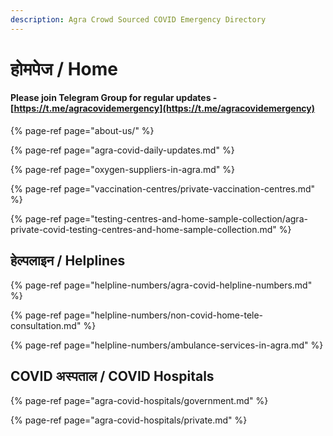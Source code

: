 ```yaml
---
description: Agra Crowd Sourced COVID Emergency Directory
---
```


# होमपेज / Home

#### Please join Telegram Group for regular updates - [https://t.me/agracovidemergency](https://t.me/agracovidemergency)

{% page-ref page="about-us/" %}

{% page-ref page="agra-covid-daily-updates.md" %}

{% page-ref page="oxygen-suppliers-in-agra.md" %}

{% page-ref page="vaccination-centres/private-vaccination-centres.md" %}

{% page-ref page="testing-centres-and-home-sample-collection/agra-private-covid-testing-centres-and-home-sample-collection.md" %}



## हेल्पलाइन / Helplines

{% page-ref page="helpline-numbers/agra-covid-helpline-numbers.md" %}

{% page-ref page="helpline-numbers/non-covid-home-tele-consultation.md" %}

{% page-ref page="helpline-numbers/ambulance-services-in-agra.md" %}

## COVID अस्पताल / COVID Hospitals

{% page-ref page="agra-covid-hospitals/government.md" %}

{% page-ref page="agra-covid-hospitals/private.md" %}

